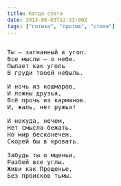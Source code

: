 ```yaml
---
title: Когда суета
date: 2013-06-03T12:33:00Z
tags: ["готика", "против", "стихи"]
---
```


<pre>

Ты — загнанный в угол.
Все мысли — о небе.
Пылает как уголь
В груди твоей небыль.

И ночь из кошмаров,
И ложны друзья,
Всё прочь из карманов.
И, жаль, нет ружья!

И некуда, нечем,
Нет смысла бежать.
Но мир бесконечен.
Скорей бы в кровать.

Забудь ты о мщеньи,
Разбей все углы.
Живи как Прощенье,
Без происков тьмы.

</pre>